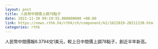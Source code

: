 ```yaml
---
layout: post
title: 人民幣中間價上調78點子
date: 2021-11-30 09:19:55.000000000 +08:00
link: https://news.rthk.hk/rthk/ch/component/k2/1622019-20211130.htm
categories: rthk
---
```


人民幣中間價報6.3794兌1美元，較上日中間價上調78點子，創近半年新高。
